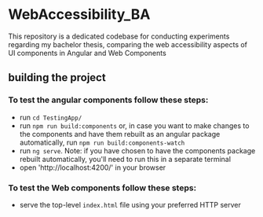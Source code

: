 # WebAccessibility_BA
This repository is a dedicated codebase for conducting experiments regarding my bachelor thesis, comparing the web accessibility aspects of UI components in Angular and Web Components
## building the project
### To test the angular components follow these steps:
- run `cd TestingApp/`
- run `npm run build:components` or, in case you want to make changes to the components and have them rebuilt as an angular package automatically, run `npm run build:components-watch`
- run `ng serve`. Note: if you have chosen to have the components package rebuilt automatically, you'll need to run this in a separate terminal
- open 'http://localhost:4200/' in your browser
### To test the Web components follow these steps: 
- serve the top-level `index.html` file using your preferred HTTP server  
